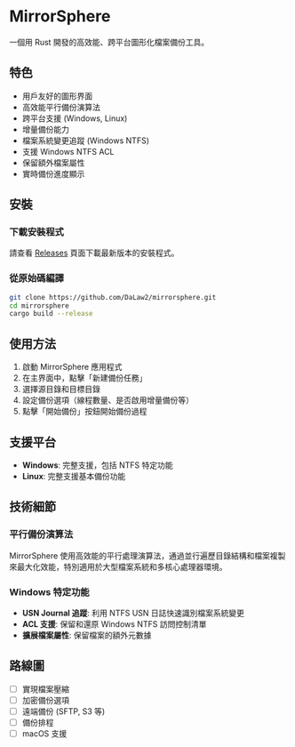 # MirrorSphere

一個用 Rust 開發的高效能、跨平台圖形化檔案備份工具。

## 特色

- 用戶友好的圖形界面
- 高效能平行備份演算法
- 跨平台支援 (Windows, Linux)
- 增量備份能力
- 檔案系統變更追蹤 (Windows NTFS)
- 支援 Windows NTFS ACL
- 保留額外檔案屬性
- 實時備份進度顯示

## 安裝

### 下載安裝程式

請查看 [Releases](https://github.com/DaLaw2/mirrorsphere/releases) 頁面下載最新版本的安裝程式。

### 從原始碼編譯

```bash
git clone https://github.com/DaLaw2/mirrorsphere.git
cd mirrorsphere
cargo build --release
```

## 使用方法

1. 啟動 MirrorSphere 應用程式
2. 在主界面中，點擊「新建備份任務」
3. 選擇源目錄和目標目錄
4. 設定備份選項（線程數量、是否啟用增量備份等）
5. 點擊「開始備份」按鈕開始備份過程

## 支援平台

- **Windows**: 完整支援，包括 NTFS 特定功能
- **Linux**: 完整支援基本備份功能

## 技術細節

### 平行備份演算法

MirrorSphere 使用高效能的平行處理演算法，通過並行遍歷目錄結構和檔案複製來最大化效能，特別適用於大型檔案系統和多核心處理器環境。

### Windows 特定功能

- **USN Journal 追蹤**: 利用 NTFS USN 日誌快速識別檔案系統變更
- **ACL 支援**: 保留和還原 Windows NTFS 訪問控制清單
- **擴展檔案屬性**: 保留檔案的額外元數據

## 路線圖

- [ ] 實現檔案壓縮
- [ ] 加密備份選項
- [ ] 遠端備份 (SFTP, S3 等)
- [ ] 備份排程
- [ ] macOS 支援
